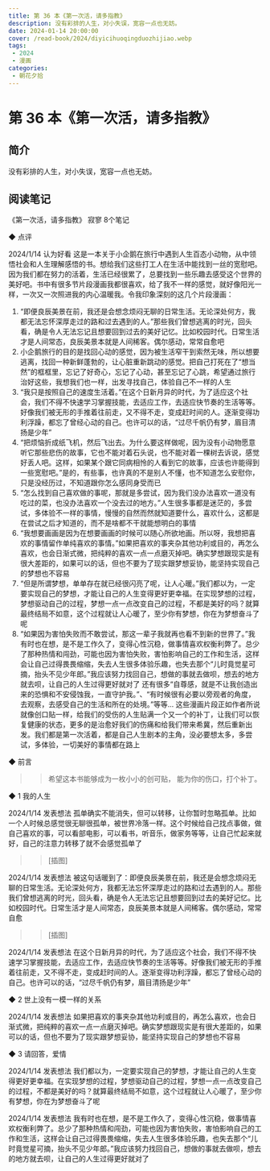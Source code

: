 ```yaml
---
title: 第 36 本《第一次活，请多指教》
description: 没有彩排的人生，对小失误，宽容一点也无妨。
date: 2024-01-14 20:00:00
cover: /read-book/2024/diyicihuoqingduozhijiao.webp
tags:
 - 2024
 - 漫画
categories:
 - 朝花夕拾
---
```

# 第 36 本《第一次活，请多指教》

## 简介
没有彩排的人生，对小失误，宽容一点也无妨。

## 阅读笔记
《第一次活，请多指教》
寂寥
8个笔记

◆  点评

2024/1/14 认为好看
这是一本关于小企鹅在旅行中遇到人生百态小动物，从中领悟社会和人生理解感悟的书。想给我们这些打工人在生活中能找到一丝的宽慰吧。因为我们都在努力的活着，生活已经很累了，总要找到一些乐趣去感受这个世界的美好吧。书中有很多节片段漫画我都很喜欢，给了我不一样的感觉，就好像阳光一样，一次又一次照进我的内心温暖我。令我印象深刻的这几个片段漫画：
1. “即便良辰美景在前，我还是会想念烦闷无聊的日常生活。无论深处何方，我都无法忘怀深厚走过的路和过去遇到的人。”那些我们曾想逃离的时光，回头看，确是令人无法忘记且想要回到过去的美好记忆。比如校园时代。日常生活才是人间常态，良辰美景本就是人间稀客。偶尔感动，常常自愈吧
2. 小企鹅旅行的目的是找回心动的感觉，因为被生活窄干到索然无味，所以想要逃离，找回一种新鲜蓬勃的，让心脏重新跳动的感觉。把自己打死在了“想当然”的框框里，忘记了好奇心，忘记了心动，甚至忘记了心跳，希望通过旅行治好这些，我想我们也一样，出发寻找自己，体验自己不一样的人生
3. “我只是按照自己的速度生活着。”在这个日新月异的时代，为了适应这个社会，我们不得不快速学习掌握技能，去适应工作，去适应快节奏的生活等等。好像我们被无形的手推着往前走，又不得不走，变成赶时间的人。逐渐变得功利浮躁，都忘了曾经心动的自己。也许可以的话，“过尽千帆仍有梦，眉目清扬是少年”
4. “把烦恼折成纸飞机，然后飞出去。为什么要这样做呢，因为没有小动物愿意听它那些悲伤的故事，它也不能对着石头说，也不能对着一棵树去诉说，感觉好丢人吧。这样，如果某个跟它同病相怜的人看到它的故事，应该也许能得到一些宽慰吧。”是的，有些事，也许真的不是别人不懂，也不知道怎么安慰你，只是没经历过，不知道跟你怎么感同身受而已
5. “怎么找到自己喜欢做的事呢，那就是多尝试，因为我们没办法喜欢一道没有吃过的菜，也没办法喜欢一个没去过的地方。”人生很多事都是迷茫的，多尝试，多体验不一样的事情，慢慢的自然而然就知道要什么，喜欢什么，这都是在尝试之后才知道的，而不是啥都不干就能想明白的事情
6. “我想要画画是因为在想要画画的时候可以随心所欲地画。所以呀，我想把喜欢的事情留作单纯喜欢的事情。”如果把喜欢的事夹杂其他功利或目的，再怎么喜欢，也会日渐式微，把纯粹的喜欢一点一点磨灭掉吧。确实梦想跟现实是有很大差距的，如果可以的话，但也不要为了现实跟梦想妥协，能坚持实现自己的梦想也不容易
7. “但是所谓梦想，单单存在就已经很闪亮了呢，让人心暖。”我们都以为，一定要实现自己的梦想，才能让自己的人生变得更好更幸福。在实现梦想的过程，梦想驱动自己的过程，梦想一点一点改变自己的过程，不都是美好的吗？就算最终结局不如意，这个过程就让人心暖了，至少你有梦想，你在为梦想奋斗了呢
8. “如果因为害怕失败而不敢尝试，那这一辈子我就再也看不到新的世界了。”我有时也在想，是不是工作久了，变得心性沉稳，做事情喜欢权衡利弊了。总少了那种热情和闯劲，可能也因为害怕失败，害怕影响自己的工作和生活，这样会让自己过得畏畏缩缩，失去人生很多体验乐趣，也失去那个“儿时竟觉星可摘，抬头不见少年郎。”我应该努力找回自己，想做的事就去做呗，想去的地方就去呗，让自己的人生过得更好就对了
还有很多“自尊感，就是不让我创造出来的恐惧和不安侵蚀我，一直守护我。”、“有时候很有必要以旁观者的角度，去观察，去感受自己的生活和所在的处境。”等等...
这些漫画片段正如作者所说就像创口贴一样，给我们的受伤的人生贴满一个又一个的补丁，让我们可以恢复健康的状态，更多的是治愈好我们的伤痛和给我们带来希冀，然后重新出发。我们都是第一次活着，都是自己人生剧本的主角，没必要想太多，多尝试，多体验，一切美好的事情都在路上

◆  前言

>> 希望这本书能够成为一枚小小的创可贴，
能为你的伤口，打个补丁。

◆  1 我的人生

2024/1/14 发表想法
孤单确实不能消失，但可以转移，让你暂时忽略孤单。比如一个人时候总感觉很无聊很孤单，被世界冷落一样。这个时候给自己找点事做，做自己喜欢的事，可以看部电影，可以看书，听音乐，做家务等等，让自己忙起来就好，自己的注意力转移了就不会感觉孤单了
>> [插图]

2024/1/14 发表想法
被这句话暖到了：即便良辰美景在前，我还是会想念烦闷无聊的日常生活。无论深处何方，我都无法忘怀深厚走过的路和过去遇到的人。那些我们曾想逃离的时光，回头看，确是令人无法忘记且想要回到过去的美好记忆。比如校园时代。日常生活才是人间常态，良辰美景本就是人间稀客。偶尔感动，常常自愈
>> [插图]

2024/1/14 发表想法
在这个日新月异的时代，为了适应这个社会，我们不得不快速学习掌握技能，去适应工作，去适应快节奏的生活等等。好像我们被无形的手推着往前走，又不得不走，变成赶时间的人。逐渐变得功利浮躁，都忘了曾经心动的自己。也许可以的话，“过尽千帆仍有梦，眉目清扬是少年”

◆  2 世上没有一模一样的关系

2024/1/14 发表想法
如果把喜欢的事夹杂其他功利或目的，再怎么喜欢，也会日渐式微，把纯粹的喜欢一点一点磨灭掉吧。确实梦想跟现实是有很大差距的，如果可以的话，但也不要为了现实跟梦想妥协，能坚持实现自己的梦想也不容易

◆  3 请回答，爱情

2024/1/14 发表想法
我们都以为，一定要实现自己的梦想，才能让自己的人生变得更好更幸福。在实现梦想的过程，梦想驱动自己的过程，梦想一点一点改变自己的过程，不都是美好的吗？就算最终结局不如意，这个过程就让人心暖了，至少你有梦想，你在为梦想奋斗了呢

2024/1/14 发表想法
我有时也在想，是不是工作久了，变得心性沉稳，做事情喜欢权衡利弊了。总少了那种热情和闯劲，可能也因为害怕失败，害怕影响自己的工作和生活，这样会让自己过得畏畏缩缩，失去人生很多体验乐趣，也失去那个“儿时竟觉星可摘，抬头不见少年郎。”我应该努力找回自己，想做的事就去做呗，想去的地方就去呗，让自己的人生过得更好就对了
